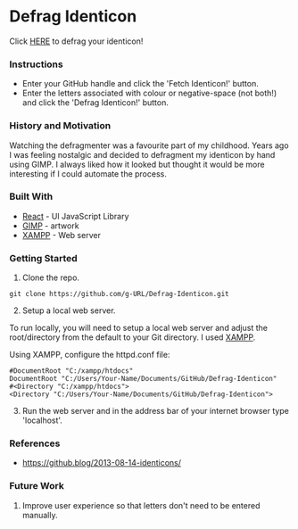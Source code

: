 # Defrag Identicon
Click [HERE](https://g-url.github.io/Defrag-Identicon/) to defrag your identicon!

### Instructions
* Enter your GitHub handle and click the 'Fetch Identicon!' button.
* Enter the letters associated with colour or negative-space (not both!) and click the 'Defrag Identicon!' button.

### History and Motivation
Watching the defragmenter was a favourite part of my childhood. Years ago I was feeling nostalgic and decided to defragment my identicon by hand using GIMP. I always liked how it looked but thought it would be more interesting if I could automate the process.

### Built With
* [React](https://reactjs.org/) - UI JavaScript Library
* [GIMP](https://www.gimp.org/) - artwork
* [XAMPP](https://www.apachefriends.org/index.html) - Web server

### Getting Started
1. Clone the repo.
```
git clone https://github.com/g-URL/Defrag-Identicon.git
```

2. Setup a local web server.

To run locally, you will need to setup a local web server and adjust the root/directory from the default to your Git directory. I used [XAMPP](https://www.apachefriends.org/index.html).

Using XAMPP, configure the httpd.conf file:
```
#DocumentRoot "C:/xampp/htdocs"
DocumentRoot "C:/Users/Your-Name/Documents/GitHub/Defrag-Identicon"
#<Directory "C:/xampp/htdocs">
<Directory "C:/Users/Your-Name/Documents/GitHub/Defrag-Identicon">
```
3. Run the web server and in the address bar of your internet browser type 'localhost'.

### References 
* https://github.blog/2013-08-14-identicons/

### Future Work
1. Improve user experience so that letters don't need to be entered manually.